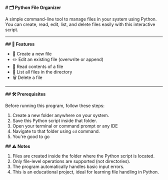 **# 🗂️ Python File Organizer**

A simple command-line tool to manage files in your system using Python. You can create, read, edit, list, and delete files easily with this interactive script.

---

**## 📌 Features**

- 📄 Create a new file
- ✏️ Edit an existing file (overwrite or append)
- 📖 Read contents of a file
- 📁 List all files in the directory
- 🗑️ Delete a file

---

**## 🛠️ Prerequisites**

Before running this program, follow these steps:

1. Create a new folder anywhere on your system.
2. Save this Python script inside that folder.
3. Open your terminal or command prompt or any IDE 
4. Navigate to that folder using `cd` command.
5. You're good to go

**## ⚠️ Notes**
1. Files are created inside the folder where the Python script is located.
2. Only file-level operations are supported (not directories).
3. The program automatically handles basic input errors.
4. This is an educational project, ideal for learning file handling in Python.

